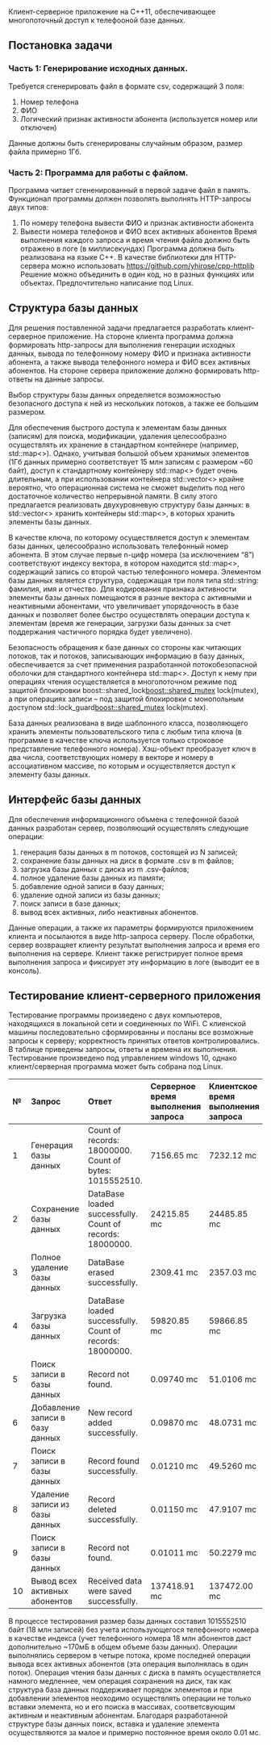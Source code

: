 
Клиент-серверное приложение на С++11, обеспечивающее многопоточный доступ к телефооной базе данных.

## Постановка задачи
### Часть 1: Генерирование исходных данных.

Требуется сгенерировать файл в формате csv, содержащий 3 поля:
1. Номер телефона
2. ФИО
3. Логический признак активности абонента (используется номер или отключен)

Данные должны быть сгенерированы случайным образом, размер файла примерно 1Гб.

### Часть 2: Программа для работы с файлом.

Программа читает сгененированный в первой задаче файл в память.
Функционал программы должен позволять выполнять HTTP-запросы двух типов:
1. По номеру телефона вывести ФИО и признак активности абонента
2. Вывести номера телефонов и ФИО всех активных абонентов
Время выполнения каждого запроса и время чтения файла должно быть отражено в логе (в миллисекундах)
Программа должна быть реализована на языке С++. В качестве библиотеки для HTTP-сервера можно использовать https://github.com/yhirose/cpp-httplib
Решение можно объединить в один код, но в разных функциях или объектах. Предпочтительно написание под Linux.

## Структура базы данных
Для решения поставленной задачи предлагается разработать клиент-серверное приложение. На стороне клиента программа должна формировать http-запросы для выполнения генерации исходных данных, вывода по телефонному номеру ФИО и признака активности абонента, а также вывода телефонного номера и ФИО всех активных абонентов. На стороне сервера приложение должно формировать http-ответы на данные запросы.

Выбор структуры базы данных определяется возможностью безопасного доступа к ней из нескольких потоков, а также ее большим размером.

Для обеспечения быстрого доступа к элементам базы данных (записям) для поиска, модификации, удаления целесообразно осуществлять их хранение в стандартном контейнере (например, std::map<>). Однако, учитывая большой объем хранимых элементов (1Гб данных примерно соответствует 15 млн записям с размером ~60 байт), доступ к стандартному контейнеру std::map<> будет очень длительным, а при использовании контейнера std::vector<> крайне вероятно, что операционная система не сможет выделить под него достаточное количество непрерывной памяти. В силу этого предлагается реализовать двухуровневую структуру базы данных: в std::vector<> хранить контейнеры std::map<>, в которых хранить элементы базы данных.

В качестве ключа, по которому осуществляется доступ к элементам базы данных, целесообразно использовать телефонный номер абонента. В этом случае первые n-цифр номера (за исключением “8”) соответствуют индексу вектора, в котором находится std::map<>, содержащий запись со второй частью телефонного номера. Элементом базы данных является структура, содержащая три поля типа std::string: фамилия, имя и отчество. Для кодирования признака активности элементы базы данных помещаются в разные вектора с активными и неактивными абонентами, что увеличивает упорядочность в базе данных и позволяет более быстро осуществлять операции доступа к элементам (время же генерации, загрузки базы данных за счет поддержания частичного порядка будет увеличено).

Безопасность обращения к базе данных со стороны как читающих потоков, так и потоков, записывающих информацию в базу данных, обеспечивается за счет применения разработанной потокобезопасной оболочки для стандартного контейнера std::map<>. Доступ к нему при операциях чтения осуществляется в многопоточном режиме под защитой блокировки boost::shared_lock<boost::shared_mutex> lock(mutex), а при операциях записи – под защитой блокировки с монопольным доступом std::lock_guard<boost::shared_mutex> lock(mutex).

База данных реализована в виде шаблонного класса, позволяющего хранить элементы пользовательского типа с любым типа ключа (в программе в качестве ключа используется только строковое представление телефонного номера). Хэш-объект преобразует ключ в два числа, соответствующих номеру в векторе и номеру в ассоциативном массиве, по которым и осуществляется доступ к элементу базы данных.


## Интерфейс базы данных
Для обеспечения информационного объмена с телефонной базой данных разработан сервер, позволяющий осуществлять следующие операции:
1. генерация базы данных в m потоков, состоящей из N записей;
2. сохранение базы данных на диск в формате .csv в m файлов;
3. загрузка базы данных с диска из  m .csv-файлов;
4. полное удаление базы данных из памяти;
5. добавление одной записи в базу данных;
6. удаление одной записи из базы данных;
7. поиск записи в базе данных;
8. вывод всех активных, либо неактивных абонентов.

Данные операции, а также их параметры формируются приложением клиента и посылаются в виде http-запроса серверу. После обработки, сервер возвращяет клиенту результат выполнения запроса и время его выполнения на сервере. Клиент также регистрирует полное время выполнения запроса и фиксирует эту информацию в логе (выводит ее в консоль).

## Тестирование клиент-серверного приложения
Тестирование программы произведено с двух компьютеров, находящихся в локальной сети и соединенных по WiFi.
С клиенской машины последовательно сформированны и посланы все возможные запросы к серверу; корректность принятых ответов контролировались. В таблице приведены
запросы, ответы и времена их выполнения. Тестирование произведено под управлением windows 10, однако клиент/серверная программа может быть собрана под Linux.

| №  |          Запрос                 |               Ответ                                     |  Серверное время выполнения запроса  |  Клиентское время выполнения запроса | 
| :--| :------------------------------ | :------------------------------------------------------ | :----------------------------------- | :----------------------------------- |
| 1  | Генерация базы данных           |Count of records: 18000000. Count of bytes: 1015552510.  |             7156.65 mc               |               7232.12 mc             |
| 2  | Сохранение базы данных          |DataBase loaded successfully. Count of records: 18000000.|            24215.85 mc               |              24485.85 mc             |
| 3  | Полное удаление базы данных     |DataBase erased successfully.                            |             2309.41 mc               |               2357.03 mc             |
| 4  | Загрузка базы данных            |DataBase loaded successfully. Count of records: 18000000.|            59820.85 mc               |              59866.85 mc             |
| 5  | Поиск записи в базы данных      |Record not found.                                        |             0.09740 mc               |               51.0106 mc             |
| 6  | Добавление записи в базу данных |New record added successfully.                           |             0.09870 mc               |               48.0731 mc             |
| 7  | Поиск записи в базы данных      |Record found successfully.                               |             0.01210 mc               |               49.5260 mc             |
| 8  | Удаление записи из базы данных  |Record deleted successfully.                             |             0.01150 mc               |               47.9107 mc             |
| 9  | Поиск записи в базы данных      |Record not found.                                        |             0.01011 mc               |               50.2279 mc             |
| 10 | Вывод всех активных абонентов   |Received data were saved successfully.                   |           137418.91 mc               |             137472.00 mc             |
 
 В процессе тестирования размер базы данных составил 1015552510 байт (18 млн записей) без учета использующегося телефонного номера в качестве индекса (учет телефонного номера 18 млн абонентов даст дополнительно ~170мБ в общем объеме базы данных). Операции выполнялись сервером в четыре потока, кроме последней операции вывода всех активных абонентов (эта операция выполнялась в один поток).
 Операция чтения базы данных с диска в память осуществляется намного медленнее, чем операция сохранения на диск, так как структура база данных поддерживает порядок элементов и при добавлении элементов неоходимо осуществлять операции не только вставки элемента, но и его поиска в массивах, соответсвующим активным и неактивным абонентам.
 Благодаря разработанной структуре базы данных поиск, вставка и удаление элемента осуществляются за малое и примерно постоянное время около 0.01 мс.
